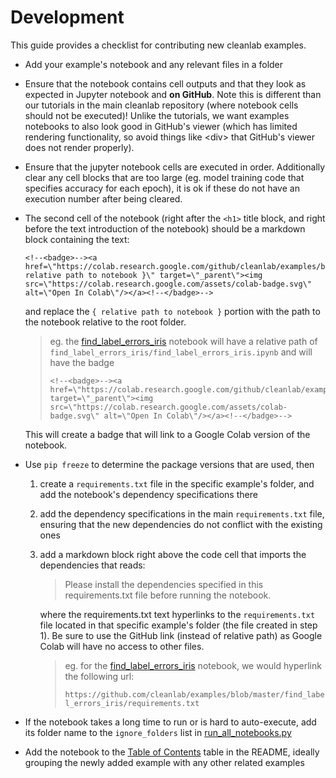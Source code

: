# Development

This guide provides a checklist for contributing new cleanlab examples.

- Add your example's notebook and any relevant files in a folder

- Ensure that the notebook contains cell outputs and that they look as expected in Jupyter notebook and **on GitHub**. Note this is different than our tutorials in the main cleanlab repository (where notebook cells should not be executed)! Unlike the tutorials, we want examples notebooks to also look good in GitHub's viewer (which has limited rendering functionality, so avoid things like \<div\> that GitHub's viewer does not render properly). 

- Ensure that the jupyter notebook cells are executed in order. Additionally clear any cell blocks that are too large (eg. model training code that specifies accuracy for each epoch), it is ok if these do not have an execution number after being cleared.

- The second cell of the notebook (right after the `<h1>` title block, and right before the text introduction of the notebook) should be a markdown block containing the text:
    ```
    <!--<badge>--><a href=\"https://colab.research.google.com/github/cleanlab/examples/blob/master/{ relative path to notebook }\" target=\"_parent\"><img src=\"https://colab.research.google.com/assets/colab-badge.svg\" alt=\"Open In Colab\"/></a><!--</badge>-->
    ``` 

    and replace the `{ relative path to notebook }` portion with the path to the notebook relative to the root folder. 

    > eg. the [find_label_errors_iris](find_label_errors_iris/find_label_errors_iris.ipynb) notebook will have a relative path of `find_label_errors_iris/find_label_errors_iris.ipynb` and will have the badge
    > 
    > ```
    > <!--<badge>--><a href=\"https://colab.research.google.com/github/cleanlab/examples/blob/master/find_label_errors_iris/find_label_errors_iris.ipynb\" target=\"_parent\"><img src=\"https://colab.research.google.com/assets/colab-badge.svg\" alt=\"Open In Colab\"/></a><!--</badge>-->

    This will create a badge that will link to a Google Colab version of the notebook.

- Use `pip freeze` to determine the package versions that are used, then

    1. create a `requirements.txt` file in the specific example's folder, and add the notebook's dependency specifications there
    
    2. add the dependency specifications in the main `requirements.txt` file, ensuring that the new dependencies do not conflict with the existing ones

    3. add a markdown block right above the code cell that imports the dependencies that reads:
    
        > Please install the dependencies specified in this requirements.txt file before running the notebook.

        where the requirements.txt text hyperlinks to the `requirements.txt` file located in that specific example's folder (the file created in step 1). Be sure to use the GitHub link (instead of relative path) as Google Colab will have no access to other files. 

        > eg. for the [find_label_errors_iris](find_label_errors_iris/find_label_errors_iris.ipynb) notebook, we would hyperlink the following url:
        > 
        > ```https://github.com/cleanlab/examples/blob/master/find_label_errors_iris/requirements.txt```


- If the notebook takes a long time to run or is hard to auto-execute, add its folder name to the `ignore_folders` list in [run_all_notebooks.py](run_all_notebooks.py)


- Add the notebook to the [Table of Contents](https://github.com/cleanlab/examples#table-of-contents)
 table in the README, ideally grouping the newly added example with any other related examples
